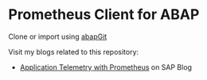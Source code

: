 # Prometheus Client for ABAP

Clone or import using [abapGit](https://github.com/larshp/abapGit)

Visit my blogs related to this repository:

- [Application Telemetry with Prometheus](https://blogs.sap.com/2018/01/04/application-telemetry-with-prometheus) on SAP Blog

